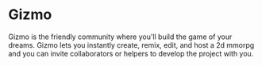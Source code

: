 # Gizmo
Gizmo is the friendly community where you'll build the game of your dreams. Gizmo lets you instantly create, remix, edit, and host a 2d mmorpg and you can invite collaborators or helpers to develop the project with you.
